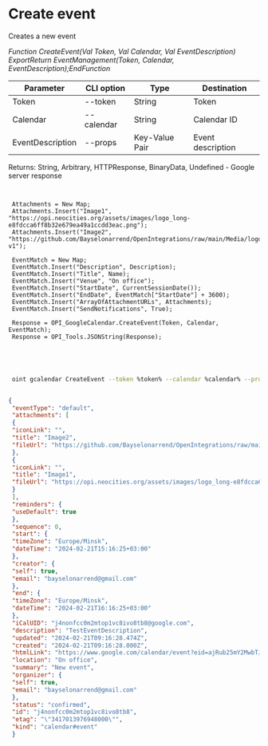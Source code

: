 ﻿---
sidebar_position: 4
---

# Create event
 Creates a new event


*Function CreateEvent(Val Token, Val Calendar, Val EventDescription) ExportReturn EventManagement(Token, Calendar, EventDescription);EndFunction*

 | Parameter | CLI option | Type | Destination |
 |-|-|-|-|
 | Token | --token | String | Token |
 | Calendar | --calendar | String | Calendar ID |
 | EventDescription | --props | Key-Value Pair | Event description |

 
 Returns: String, Arbitrary, HTTPResponse, BinaryData, Undefined - Google server response

```bsl title="Code example"
	
 
 Attachments = New Map;
 Attachments.Insert("Image1", "https://opi.neocities.org/assets/images/logo_long-e8fdcca6ff8b32e679ea49a1ccdd3eac.png");
 Attachments.Insert("Image2", "https://github.com/Bayselonarrend/OpenIntegrations/raw/main/Media/logo.png?v1");
 
 EventMatch = New Map;
 EventMatch.Insert("Description", Description);
 EventMatch.Insert("Title", Name);
 EventMatch.Insert("Venue", "On office");
 EventMatch.Insert("StartDate", CurrentSessionDate());
 EventMatch.Insert("EndDate", EventMatch["StartDate"] + 3600);
 EventMatch.Insert("ArrayOfAttachmentURLs", Attachments);
 EventMatch.Insert("SendNotifications", True);
 
 Response = OPI_GoogleCalendar.CreateEvent(Token, Calendar, EventMatch);
 Response = OPI_Tools.JSONString(Response);
 

	
```

```sh title="CLI command example"
 
 oint gcalendar CreateEvent --token %token% --calendar %calendar% --props %props%


```


```json title="Result"

{
 "eventType": "default",
 "attachments": [
 {
 "iconLink": "",
 "title": "Image2",
 "fileUrl": "https://github.com/Bayselonarrend/OpenIntegrations/raw/main/Media/logo.png?v1"
 },
 {
 "iconLink": "",
 "title": "Image1",
 "fileUrl": "https://opi.neocities.org/assets/images/logo_long-e8fdcca6ff8b32e679ea49a1ccdd3eac.png"
 }
 ],
 "reminders": {
 "useDefault": true
 },
 "sequence": 0,
 "start": {
 "timeZone": "Europe/Minsk",
 "dateTime": "2024-02-21T15:16:25+03:00"
 },
 "creator": {
 "self": true,
 "email": "bayselonarrend@gmail.com"
 },
 "end": {
 "timeZone": "Europe/Minsk",
 "dateTime": "2024-02-21T16:16:25+03:00"
 },
 "iCalUID": "j4nonfcc0m2mtop1vc8ivo8tb8@google.com",
 "description": "TestEventDescription",
 "updated": "2024-02-21T09:16:28.474Z",
 "created": "2024-02-21T09:16:28.000Z",
 "htmlLink": "https://www.google.com/calendar/event?eid=ajRub25mY2MwbTJtdG9wMXZjOGl2bzh0YjggYmF5c2Vsb25hcnJlbmRAbQ",
 "location": "On office",
 "summary": "New event",
 "organizer": {
 "self": true,
 "email": "bayselonarrend@gmail.com"
 },
 "status": "confirmed",
 "id": "j4nonfcc0m2mtop1vc8ivo8tb8",
 "etag": "\"3417013976948000\"",
 "kind": "calendar#event"
 }

```
